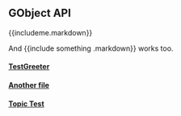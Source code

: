 ## GObject API

{{includeme.markdown}}

And {{include something .markdown}} works too.

#### [TestGreeter](test-greeter.markdown)

#### [Another file](test-other-file.markdown)

#### [Topic Test](test-symbol-topic.markdown)
